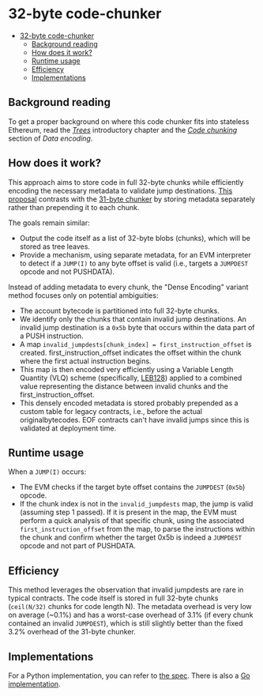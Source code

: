 # 32-byte code-chunker

- [32-byte code-chunker](#32-byte-code-chunker)
  - [Background reading](#background-reading)
  - [How does it work?](#how-does-it-work)
  - [Runtime usage](#runtime-usage)
  - [Efficiency](#efficiency)
  - [Implementations](#implementations)

## Background reading

To get a proper background on where this code chunker fits into stateless Ethereum, read the [*Trees*](intro.md) introductory chapter and the [*Code chunking*](data-encoding.md#code-chunking) section of *Data encoding*.

## How does it work?

This approach aims to store code in full 32-byte chunks while efficiently encoding the necessary metadata to validate jump destinations. [This proposal](https://github.com/ipsilon/eof/blob/eof0-dense/spec/eofv0_verkle.md#encode-only-invalid-jumpdests-dense-encoding) contrasts with the [31-byte chunker](31-byte-code-chunker.md) by storing metadata separately rather than prepending it to each chunk.

The goals remain similar:

- Output the code itself as a list of 32-byte blobs (chunks), which will be stored as tree leaves.
- Provide a mechanism, using separate metadata, for an EVM interpreter to detect if a `JUMP(I)` to any byte offset is valid (i.e., targets a `JUMPDEST` opcode and not PUSHDATA).

Instead of adding metadata to every chunk, the "Dense Encoding" variant method focuses only on potential ambiguities:

- The account bytecode is partitioned into full 32-byte chunks.
- We identify only the chunks that contain invalid jump destinations. An invalid jump destination is a `0x5b` byte that occurs within the data part of a PUSH instruction.
- A map `invalid_jumpdests[chunk_index] = first_instruction_offset` is created. first_instruction_offset indicates the offset within the chunk where the first actual instruction begins.
- This map is then encoded very efficiently using a Variable Length Quantity (VLQ) scheme (specifically, [LEB128](https://en.wikipedia.org/wiki/LEB128)) applied to a combined value representing the distance between invalid chunks and the first_instruction_offset.
- This densely encoded metadata is stored probably prepended as a custom table for legacy contracts, i.e., before the actual originalbytecodes. EOF contracts can't have invalid jumps since this is validated at deployment time.

## Runtime usage

When a `JUMP(I)` occurs:

- The EVM checks if the target byte offset contains the `JUMPDEST` (`0x5b`) opcode.
- If the chunk index is not in the `invalid_jumpdests` map, the jump is valid (assuming step 1 passed). If it is present in the map, the EVM must perform a quick analysis of that specific chunk, using the associated `first_instruction_offset` from the map, to parse the instructions within the chunk and confirm whether the target 0x5b is indeed a `JUMPDEST` opcode and not part of PUSHDATA.

## Efficiency

This method leverages the observation that invalid jumpdests are rare in typical contracts. The code itself is stored in full 32-byte chunks (`ceil(N/32)` chunks for code length N). The metadata overhead is very low on average (~0.1%) and has a worst-case overhead of 3.1% (if every chunk contained an invalid `JUMPDEST`), which is still slightly better than the fixed 3.2% overhead of the 31-byte chunker.

## Implementations

For a Python implementation, you can refer to [the spec](https://github.com/ipsilon/eof/blob/eof0-dense/spec/eofv0_verkle.md#reference-encoding-implementation). There is also a [Go implementation](https://github.com/jsign/chunking-analysis/blob/f819b28c7efaee1d0b630a722bbac494ddf0cd1d/analysis/z32bytechunker/z32bytechunker.go#L107-L190).
